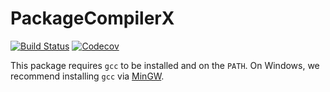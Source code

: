 # PackageCompilerX

[![Build Status](https://travis-ci.com/KristofferC/PackageCompilerX.jl.svg?branch=master)](https://travis-ci.com/KristofferC/PackageCompilerX.jl)
[![Codecov](https://codecov.io/gh/KristofferC/PackageCompilerX.jl/branch/master/graph/badge.svg)](https://codecov.io/gh/KristofferC/PackageCompilerX.jl)

This package requires `gcc` to be installed and on the `PATH`.
On Windows, we recommend installing `gcc` via [MinGW](http://www.mingw.org/).
